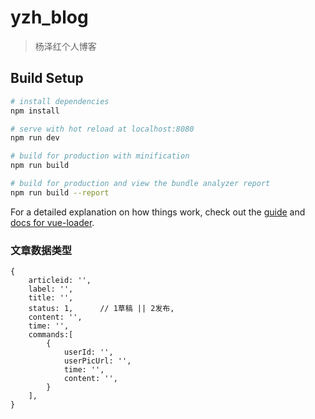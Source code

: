 # yzh_blog

> 杨泽红个人博客

## Build Setup

``` bash
# install dependencies
npm install

# serve with hot reload at localhost:8080
npm run dev

# build for production with minification
npm run build

# build for production and view the bundle analyzer report
npm run build --report
```

For a detailed explanation on how things work, check out the [guide](http://vuejs-templates.github.io/webpack/) and [docs for vue-loader](http://vuejs.github.io/vue-loader).

### 文章数据类型
```json5
{
    articleid: '',
    label: '',
    title: '',
    status: 1,      // 1草稿 || 2发布,
    content: '',
    time: '',
    commands:[
        {
            userId: '',
            userPicUrl: '',
            time: '',
            content: '',
        }
    ],
}

```
